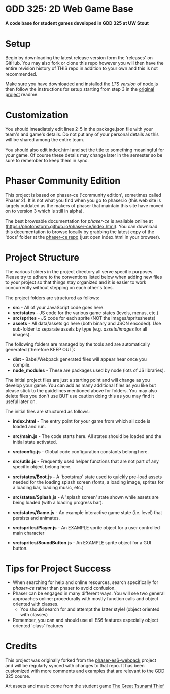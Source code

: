 # GDD 325: 2D Web Game Base
#### A code base for student games developed in GDD 325 at UW Stout


# Setup
Begin by downloading the latest release version form the 'releases' on GitHub. You may also fork or clone this repo however you will then have the entire revision history of THIS repo in addition to your own and this is not recommended.

Make sure you have downloaded and installed the *LTS version* of [node.js](https://nodejs.org/) then follow the instructions for setup starting from step 3 in the [original project](https://github.com/lean/phaser-es6-webpack) readme.

# Customization
You should imeadiately edit lines 2-5 in the package.json file with your team's and game's details. Do not put any of your personal details as this will be shared among the entire team.

You should also edit index.html and set the title to something meaningful for your game. Of course these details may change later in the semester so be sure to remember to keep them in sync.

# Phaser Community Edition
This project is based on phaser-ce ('community edition', sometimes called Phaser 2). It is not what you find when you go to phaser.io (this web site is largely outdated as the makers of phaser that maintain this site have moved on to version 3 which is still in alpha).

The best browsable documentation for *phaser-ce* is available online at (https://photonstorm.github.io/phaser-ce/index.html). You can download this documentation to browse locally by grabbing the latest copy of the 'docs' folder at the [phaser-ce repo](https://github.com/photonstorm/phaser-ce) (just open index.html in your browser).

# Project Structure
The various folders in the project directory all serve specific purposes. Please try to adhere to the conventions listed below when adding new files to your project so that things stay organized and it is easier to work concurrently without stepping on each other's toes.

The project folders are structured as follows:
* __src__ - All of your JavaScript code goes here.
* __src/states__ - JS code for the various game states (levels, menus, etc.)
* __src/sprites__ - JS code for each sprite (NOT the images/spritesheets)
* __assets__ - All data/assets go here (both binary and JSON encoded). Use sub-folder to separate assets by type (e.g. _assets/images_ for all images).

The following folders are managed by the tools and are automatically generated (therefore KEEP OUT):
* __dist__ - Babel/Webpack generated files will appear hear once you compile.
* __node_modules__ - These are packages used by node (lots of JS libraries).

The initial project files are just a starting point and will change as you develop your game. You can add as many additional files as you like but please stick to the guidelines mentioned above for folders. You may also delete files you don't use BUT use caution doing this as you may find it useful later on.

The initial files are structured as follows:
* __index.html__ - The entry point for your game from which all code is loaded and run.

* __src/main.js__ - The code starts here. All states should be loaded and the initial state activated.
* __src/config.js__ - Global code configuration constants belong here.
* __src/utils.js__ - Frequently used helper functions that are not part of any specific object belong here.

* __src/states/Boot.js__ - A 'bootstrap' state used to quickly pre-load assets needed for the loading splash screen (fonts, a loading image, sprites for a loading bar, loading music, etc.)
* __src/states/Splash.js__ - A 'splash screen' state shown while assets are being loaded (with a loading progress bar).
* __src/states/Game.js__ - An example interactive game state (i.e. level) that persists and animates.

* __src/sprites/Player.js__ - An EXAMPLE sprite object for a user controlled main character
* __src/sprites/SoundButton.js__ - An EXAMPLE sprite object for a GUI button.

# Tips for Project Success
- When searching for help and online resources, search specifically for *phaser-ce* rather than phaser to avoid confusion.
- Phaser can be engaged in many different ways. You will see two general approaches online: procedurally with mostly function calls and object oriented with classes.
  - You should search for and attempt the latter style! (object oriented with classes)
- Remember, you can and should use all ES6 features especially object oriented 'class' features

# Credits
This project was originally forked from the [phaser-es6-webpack](https://github.com/lean/phaser-es6-webpack) project and will be regularly synced with changes to that repo. It has been customized with more comments and examples that are relevant to the GDD 325 course.

Art assets and music come from the student game [The Great Tsunami Thief](https://mushroom-canopy.itch.io/tsunami-thief)
